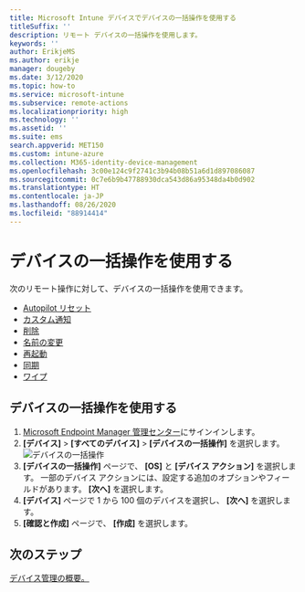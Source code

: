```yaml
---
title: Microsoft Intune デバイスでデバイスの一括操作を使用する
titleSuffix: ''
description: リモート デバイスの一括操作を使用します。
keywords: ''
author: ErikjeMS
ms.author: erikje
manager: dougeby
ms.date: 3/12/2020
ms.topic: how-to
ms.service: microsoft-intune
ms.subservice: remote-actions
ms.localizationpriority: high
ms.technology: ''
ms.assetid: ''
ms.suite: ems
search.appverid: MET150
ms.custom: intune-azure
ms.collection: M365-identity-device-management
ms.openlocfilehash: 3c00e124c9f2741c3b94b08b51a6d1d897086087
ms.sourcegitcommit: 0c7e6b9b47788930dca543d86a95348da4b0d902
ms.translationtype: HT
ms.contentlocale: ja-JP
ms.lasthandoff: 08/26/2020
ms.locfileid: "88914414"
---
```

# <a name="use-bulk-device-actions"></a>デバイスの一括操作を使用する

次のリモート操作に対して、デバイスの一括操作を使用できます。
- [Autopilot リセット](/windows/deployment/windows-autopilot/windows-autopilot-reset#reset-devices-with-remote-windows-autopilot-reset)
- [カスタム通知](custom-notifications.md#send-a-custom-notification-to-a-single-device)
- [削除](devices-wipe.md#delete-devices-from-the-intune-portal)
- [名前の変更](device-rename.md)
- [再起動](device-restart.md)
- [同期](device-sync.md)
- [ワイプ](devices-wipe.md#wipe)

## <a name="use-a-bulk-device-action"></a>デバイスの一括操作を使用する

1. [Microsoft Endpoint Manager 管理センター](https://go.microsoft.com/fwlink/?linkid=2109431)にサインインします。
2. **[デバイス]**  >  **[すべてのデバイス]**  >  **[デバイスの一括操作]** を選択します。
![デバイスの一括操作](./media/bulk-device-actions/bulk-device-actions.png)
3. **[デバイスの一括操作]** ページで、 **[OS]** と **[デバイス アクション]** を選択します。 一部のデバイス アクションには、設定する追加のオプションやフィールドがあります。 **[次へ]** を選択します。
4. **[デバイス]** ページで 1 から 100 個のデバイスを選択し、 **[次へ]** を選択します。
5. **[確認と作成]** ページで、 **[作成]** を選択します。

## <a name="next-steps"></a>次のステップ
[デバイス管理の概要。](device-management.md)